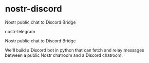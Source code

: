 # nostr-discord
Nostr public chat to Discord Bridge

nostr-telegram

Nostr public chat to Discord Bridge

We'll build a Discord bot in python that can fetch and relay messages between a public Nostr chatroom and a Discord chatroom.
